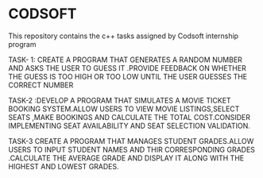 # CODSOFT
This repository contains the c++ tasks assigned by Codsoft internship program 


TASK- 1: CREATE A PROGRAM THAT GENERATES A RANDOM NUMBER AND ASKS THE USER TO GUESS IT .PROVIDE FEEDBACK ON WHETHER THE GUESS IS TOO HIGH OR TOO LOW UNTIL THE USER GUESSES THE CORRECT NUMBER


TASK-2 :DEVELOP A PROGRAM THAT SIMULATES A MOVIE TICKET BOOKING SYSTEM.ALLOW USERS TO VIEW MOVIE LISTINGS,SELECT SEATS ,MAKE BOOKINGS AND CALCULATE THE TOTAL COST.CONSIDER IMPLEMENTING SEAT AVAILABILITY AND SEAT SELECTION VALIDATION.


TASK-3 CREATE A PROGRAM THAT MANAGES STUDENT GRADES.ALLOW USERS TO INPUT STUDENT NAMES AND THIR CORRESPONDING GRADES .CALCULATE THE AVERAGE GRADE AND DISPLAY IT ALONG WITH THE HIGHEST AND LOWEST GRADES.

